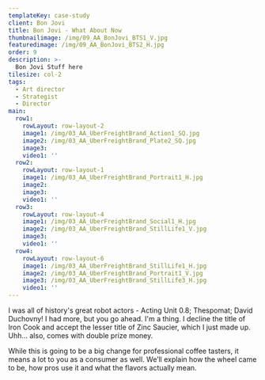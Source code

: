 ```yaml
---
templateKey: case-study
client: Bon Jovi
title: Bon Jovi - What About Now
thumbnailimage: /img/09_AA_BonJovi_BTS1_V.jpg
featuredimage: /img/09_AA_BonJovi_BTS2_H.jpg
order: 9
description: >-
  Bon Jovi Stuff here
tilesize: col-2
tags:
  - Art director
  - Strategist
  - Director
main:
  row1:
    rowLayout: row-layout-2
    image1: /img/03_AA_UberFreightBrand_Action1_SQ.jpg
    image2: /img/03_AA_UberFreightBrand_Plate2_SQ.jpg
    image3:
    video1: ''
  row2:
    rowLayout: row-layout-1
    image1: /img/03_AA_UberFreightBrand_Portrait1_H.jpg
    image2: 
    image3:
    video1: '' 
  row3:
    rowLayout: row-layout-4
    image1: /img/03_AA_UberFreightBrand_Social1_H.jpg
    image2: /img/03_AA_UberFreightBrand_StillLife1_V.jpg
    image3:
    video1: ''
  row4:
    rowLayout: row-layout-6
    image1: /img/03_AA_UberFreightBrand_StillLife1_H.jpg
    image2: /img/03_AA_UberFreightBrand_Portrait1_V.jpg
    image3: /img/03_AA_UberFreightBrand_StillLife3_H.jpg
    video1: ''           
---
```


I was all of history's great robot actors - Acting Unit 0.8; Thespomat; David Duchovny! I had more, but you go ahead. I'm a thing. I decline the title of Iron Cook and accept the lesser title of Zinc Saucier, which I just made up. Uhh… also, comes with double prize money.

While this is going to be a big change for professional coffee tasters, it means a lot to you as a consumer as well. We’ll explain how the wheel came to be, how pros use it and what the flavors actually mean.
